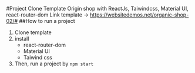 #Project Clone Template Origin shop with ReactJs, Taiwindcss, Material UI, react-router-dom
Link template -> https://websitedemos.net/organic-shop-02/#
##How to run a project
1. Clone template
2. install
   - react-router-dom
   - Material UI
   - Taiwind css
3. Then, run a project by `npm start`
